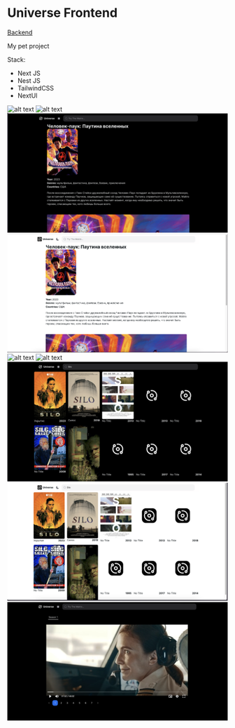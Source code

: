 # Universe Frontend

[Backend](https://github.com/velaton618/universe-backend)

My pet project

Stack:

- Next JS
- Nest JS
- TailwindCSS
- NextUI

![alt text](image.png)
![alt text](image-1.png)
![alt text](image-3.png)
![alt text](image-2.png)
![alt text](image-4.png)
![alt text](image-5.png)
![alt text](image-7.png)
![alt text](image-6.png)
![alt text](image-8.png)